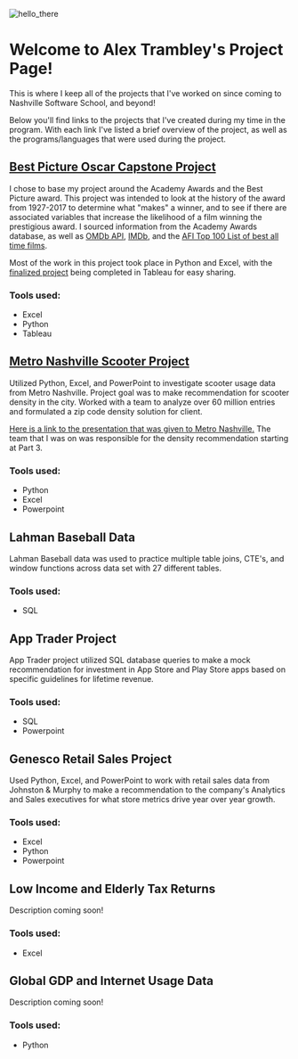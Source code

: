 ![hello_there](https://user-images.githubusercontent.com/52726255/70366689-c9ceff00-185e-11ea-807d-17c33df4c93f.jpg)

# Welcome to Alex Trambley's Project Page!

This is where I keep all of the projects that I've worked on since coming to Nashville Software School, and beyond!

Below you'll find links to the projects that I've created during my time in the program. With each link I've listed a brief overview of the project, as well as the programs/languages that were used during the project.


## [Best Picture Oscar Capstone Project](https://github.com/alextrambley/alex_trambley_oscars_capstone)

I chose to base my project around the Academy Awards and the Best Picture award. This project was intended to look at the history of the award from 1927-2017 to determine what "makes" a winner, and to see if there are associated variables that increase the likelihood of a film winning the prestigious award. I sourced information from the Academy Awards database, as well as [OMDb API](http://www.omdbapi.com/), [IMDb](https://www.imdb.com/), and the [AFI Top 100 List of best all time films](https://www.afi.com/afis-100-years-100-movies-10th-anniversary-edition/).

Most of the work in this project took place in Python and Excel, with the [finalized project](https://public.tableau.com/profile/alex.trambley#!/vizhome/alex_trambley_oscars_capstone/DASHBOARD?publish=yes) being completed in Tableau for easy sharing.

### Tools used:
* Excel
* Python
* Tableau

## [Metro Nashville Scooter Project](https://github.com/alextrambley/metro-nash-scooter-analysis)

Utilized Python, Excel, and PowerPoint to investigate scooter usage data from Metro Nashville. Project goal was to make recommendation for scooter density in the city. Worked with a team to analyze over 60 million entries and formulated a zip code density solution for client.

[Here is a link to the presentation that was given to Metro Nashville.](https://docs.google.com/presentation/d/1Hooccq4pzvnUlKaeNy5MBFxLDlBFtaGzxcDarYomEFM/edit#slide=id.g6368e8f001_7_42) The team that I was on was responsible for the density recommendation starting at Part 3.

### Tools used:
* Python
* Excel
* Powerpoint

## Lahman Baseball Data
Lahman Baseball data was used to practice multiple table joins, CTE's, and window functions across data set with 27 different tables.

### Tools used:
* SQL

## App Trader Project
App Trader project utilized SQL database queries to make a mock recommendation for investment in App Store and Play Store apps based on specific guidelines for lifetime revenue.

### Tools used:
* SQL
* Powerpoint

## Genesco Retail Sales Project
Used Python, Excel, and PowerPoint to work with retail sales data from Johnston & Murphy to make a recommendation to the company's Analytics and Sales executives for what store metrics drive year over year growth.

### Tools used:
* Excel
* Python
* Powerpoint

## Low Income and Elderly Tax Returns
Description coming soon!

### Tools used:
* Excel 

## Global GDP and Internet Usage Data
Description coming soon!

### Tools used:
* Python
